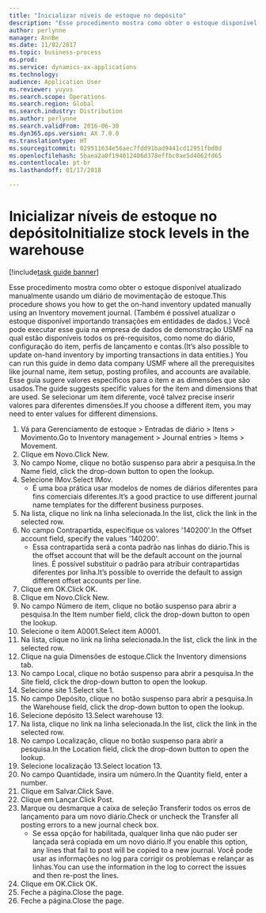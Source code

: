 ```yaml
---
title: "Inicializar níveis de estoque no depósito"
description: "Esse procedimento mostra como obter o estoque disponível atualizado manualmente usando um diário de movimentação de estoque."
author: perlynne
manager: AnnBe
ms.date: 11/02/2017
ms.topic: business-process
ms.prod: 
ms.service: dynamics-ax-applications
ms.technology: 
audience: Application User
ms.reviewer: yuyus
ms.search.scope: Operations
ms.search.region: Global
ms.search.industry: Distribution
ms.author: perlynne
ms.search.validFrom: 2016-06-30
ms.dyn365.ops.version: AX 7.0.0
ms.translationtype: HT
ms.sourcegitcommit: 029511634e56aec7fdd91bad9441cd12951fbd8d
ms.openlocfilehash: 5baea2a0f194012406d378effbc0ae5d4062fd65
ms.contentlocale: pt-br
ms.lasthandoff: 01/17/2018

---
```

# <a name="initialize-stock-levels-in-the-warehouse"></a><span data-ttu-id="f9135-103">Inicializar níveis de estoque no depósito</span><span class="sxs-lookup"><span data-stu-id="f9135-103">Initialize stock levels in the warehouse</span></span>

[!include[task guide banner](../../includes/task-guide-banner.md)]

<span data-ttu-id="f9135-104">Esse procedimento mostra como obter o estoque disponível atualizado manualmente usando um diário de movimentação de estoque.</span><span class="sxs-lookup"><span data-stu-id="f9135-104">This procedure shows you how to get the on-hand inventory updated manually using an Inventory movement journal.</span></span> <span data-ttu-id="f9135-105">(Também é possível atualizar o estoque disponível importando transações em entidades de dados.) Você pode executar esse guia na empresa de dados de demonstração USMF na qual estão disponíveis todos os pré-requisitos, como nome do diário, configuração do item, perfis de lançamento e contas.</span><span class="sxs-lookup"><span data-stu-id="f9135-105">(It’s also possible to update on-hand inventory by importing transactions in data entities.) You can run this guide in demo data company USMF where all the prerequisites like journal name, item setup, posting profiles, and accounts are available.</span></span> <span data-ttu-id="f9135-106">Esse guia sugere valores específicos para o item e as dimensões que são usados.</span><span class="sxs-lookup"><span data-stu-id="f9135-106">The guide suggests specific values for the item and dimensions that are used.</span></span> <span data-ttu-id="f9135-107">Se selecionar um item diferente, você talvez precise inserir valores para diferentes dimensões.</span><span class="sxs-lookup"><span data-stu-id="f9135-107">If you choose a different item, you may need to enter values for different dimensions.</span></span>

1. <span data-ttu-id="f9135-108">Vá para Gerenciamento de estoque > Entradas de diário > Itens > Movimento.</span><span class="sxs-lookup"><span data-stu-id="f9135-108">Go to Inventory management > Journal entries > Items > Movement.</span></span>
2. <span data-ttu-id="f9135-109">Clique em Novo.</span><span class="sxs-lookup"><span data-stu-id="f9135-109">Click New.</span></span>
3. <span data-ttu-id="f9135-110">No campo Nome, clique no botão suspenso para abrir a pesquisa.</span><span class="sxs-lookup"><span data-stu-id="f9135-110">In the Name field, click the drop-down button to open the lookup.</span></span>
4. <span data-ttu-id="f9135-111">Selecione IMov.</span><span class="sxs-lookup"><span data-stu-id="f9135-111">Select IMov.</span></span>
    * <span data-ttu-id="f9135-112">É uma boa prática usar modelos de nomes de diários diferentes para fins comerciais diferentes.</span><span class="sxs-lookup"><span data-stu-id="f9135-112">It’s a good practice to use different journal name templates for the different business purposes.</span></span>  
5. <span data-ttu-id="f9135-113">Na lista, clique no link na linha selecionada.</span><span class="sxs-lookup"><span data-stu-id="f9135-113">In the list, click the link in the selected row.</span></span>
6. <span data-ttu-id="f9135-114">No campo Contrapartida, especifique os valores '140200'.</span><span class="sxs-lookup"><span data-stu-id="f9135-114">In the Offset account field, specify the values '140200'.</span></span>
    * <span data-ttu-id="f9135-115">Essa contrapartida será a conta padrão nas linhas do diário.</span><span class="sxs-lookup"><span data-stu-id="f9135-115">This is the offset account that will be the default account on the journal lines.</span></span> <span data-ttu-id="f9135-116">É possível substituir o padrão para atribuir contrapartidas diferentes por linha.</span><span class="sxs-lookup"><span data-stu-id="f9135-116">It’s possible to override the default to assign different offset accounts per line.</span></span>  
7. <span data-ttu-id="f9135-117">Clique em OK.</span><span class="sxs-lookup"><span data-stu-id="f9135-117">Click OK.</span></span>
8. <span data-ttu-id="f9135-118">Clique em Novo.</span><span class="sxs-lookup"><span data-stu-id="f9135-118">Click New.</span></span>
9. <span data-ttu-id="f9135-119">No campo Número de item, clique no botão suspenso para abrir a pesquisa.</span><span class="sxs-lookup"><span data-stu-id="f9135-119">In the Item number field, click the drop-down button to open the lookup.</span></span>
10. <span data-ttu-id="f9135-120">Selecione o item A0001.</span><span class="sxs-lookup"><span data-stu-id="f9135-120">Select item A0001.</span></span>
11. <span data-ttu-id="f9135-121">Na lista, clique no link na linha selecionada.</span><span class="sxs-lookup"><span data-stu-id="f9135-121">In the list, click the link in the selected row.</span></span>
12. <span data-ttu-id="f9135-122">Clique na guia Dimensões de estoque.</span><span class="sxs-lookup"><span data-stu-id="f9135-122">Click the Inventory dimensions tab.</span></span>
13. <span data-ttu-id="f9135-123">No campo Local, clique no botão suspenso para abrir a pesquisa.</span><span class="sxs-lookup"><span data-stu-id="f9135-123">In the Site field, click the drop-down button to open the lookup.</span></span>
14. <span data-ttu-id="f9135-124">Selecione site 1.</span><span class="sxs-lookup"><span data-stu-id="f9135-124">Select site 1.</span></span>
15. <span data-ttu-id="f9135-125">No campo Depósito, clique no botão suspenso para abrir a pesquisa.</span><span class="sxs-lookup"><span data-stu-id="f9135-125">In the Warehouse field, click the drop-down button to open the lookup.</span></span>
16. <span data-ttu-id="f9135-126">Selecione depósito 13.</span><span class="sxs-lookup"><span data-stu-id="f9135-126">Select warehouse 13.</span></span>
17. <span data-ttu-id="f9135-127">Na lista, clique no link na linha selecionada.</span><span class="sxs-lookup"><span data-stu-id="f9135-127">In the list, click the link in the selected row.</span></span>
18. <span data-ttu-id="f9135-128">No campo Localização, clique no botão suspenso para abrir a pesquisa.</span><span class="sxs-lookup"><span data-stu-id="f9135-128">In the Location field, click the drop-down button to open the lookup.</span></span>
19. <span data-ttu-id="f9135-129">Selecione localização 13.</span><span class="sxs-lookup"><span data-stu-id="f9135-129">Select location 13.</span></span>
20. <span data-ttu-id="f9135-130">No campo Quantidade, insira um número.</span><span class="sxs-lookup"><span data-stu-id="f9135-130">In the Quantity field, enter a number.</span></span>
21. <span data-ttu-id="f9135-131">Clique em Salvar.</span><span class="sxs-lookup"><span data-stu-id="f9135-131">Click Save.</span></span>
22. <span data-ttu-id="f9135-132">Clique em Lançar.</span><span class="sxs-lookup"><span data-stu-id="f9135-132">Click Post.</span></span>
23. <span data-ttu-id="f9135-133">Marque ou desmarque a caixa de seleção Transferir todos os erros de lançamento para um novo diário.</span><span class="sxs-lookup"><span data-stu-id="f9135-133">Check or uncheck the Transfer all posting errors to a new journal check box.</span></span>
    * <span data-ttu-id="f9135-134">Se essa opção for habilitada, qualquer linha que não puder ser lançada será copiada em um novo diário.</span><span class="sxs-lookup"><span data-stu-id="f9135-134">If you enable this option, any lines that fail to post will be copied to a new journal.</span></span> <span data-ttu-id="f9135-135">Você pode usar as informações no log para corrigir os problemas e relançar as linhas.</span><span class="sxs-lookup"><span data-stu-id="f9135-135">You can use the information in the log to correct the issues and then re-post the lines.</span></span>  
24. <span data-ttu-id="f9135-136">Clique em OK.</span><span class="sxs-lookup"><span data-stu-id="f9135-136">Click OK.</span></span>
25. <span data-ttu-id="f9135-137">Feche a página.</span><span class="sxs-lookup"><span data-stu-id="f9135-137">Close the page.</span></span>
26. <span data-ttu-id="f9135-138">Feche a página.</span><span class="sxs-lookup"><span data-stu-id="f9135-138">Close the page.</span></span>

